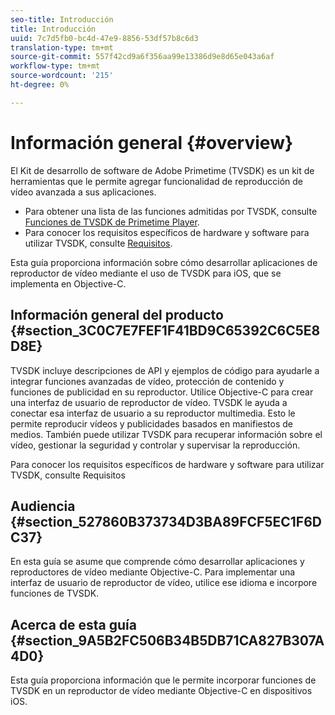 ```yaml
---
seo-title: Introducción
title: Introducción
uuid: 7c7d5fb0-bc4d-47e9-8856-53df57b8c6d3
translation-type: tm+mt
source-git-commit: 557f42cd9a6f356aa99e13386d9e8d65e043a6af
workflow-type: tm+mt
source-wordcount: '215'
ht-degree: 0%

---
```



# Información general {#overview}

El Kit de desarrollo de software de Adobe Primetime (TVSDK) es un kit de herramientas que le permite agregar funcionalidad de reproducción de vídeo avanzada a sus aplicaciones.

* Para obtener una lista de las funciones admitidas por TVSDK, consulte [Funciones de TVSDK de Primetime Player](../../ios-3x-introduction/ios-3x-overview/ios-3x-overview-of-the-player.md).
* Para conocer los requisitos específicos de hardware y software para utilizar TVSDK, consulte [Requisitos](../../ios-3x-introduction/ios-3x-requirements.md).

Esta guía proporciona información sobre cómo desarrollar aplicaciones de reproductor de vídeo mediante el uso de TVSDK para iOS, que se implementa en Objective-C.

## Información general del producto {#section_3C0C7E7FEF1F41BD9C65392C6C5E8D8E}

TVSDK incluye descripciones de API y ejemplos de código para ayudarle a integrar funciones avanzadas de vídeo, protección de contenido y funciones de publicidad en su reproductor. Utilice Objective-C para crear una interfaz de usuario de reproductor de vídeo. TVSDK le ayuda a conectar esa interfaz de usuario a su reproductor multimedia. Esto le permite reproducir vídeos y publicidades basados en manifiestos de medios. También puede utilizar TVSDK para recuperar información sobre el vídeo, gestionar la seguridad y controlar y supervisar la reproducción.

Para conocer los requisitos específicos de hardware y software para utilizar TVSDK, consulte Requisitos

## Audiencia {#section_527860B373734D3BA89FCF5EC1F6DC37}

En esta guía se asume que comprende cómo desarrollar aplicaciones y reproductores de vídeo mediante Objective-C. Para implementar una interfaz de usuario de reproductor de vídeo, utilice ese idioma e incorpore funciones de TVSDK.

## Acerca de esta guía {#section_9A5B2FC506B34B5DB71CA827B307A4D0}

Esta guía proporciona información que le permite incorporar funciones de TVSDK en un reproductor de vídeo mediante Objective-C en dispositivos iOS.